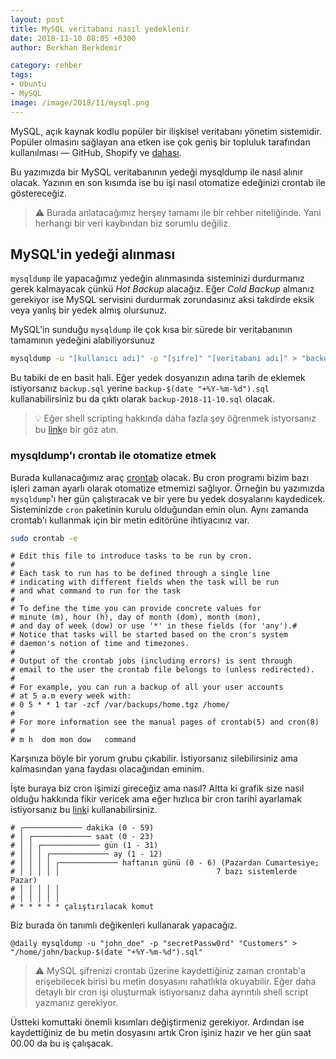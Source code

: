 ```yaml
---
layout: post
title: MySQL veritabani nasıl yedeklenir
date: 2018-11-10 08:05 +0300
author: Berkhan Berkdemir

category: rehber
tags:
- Ubuntu
- MySQL
image: /image/2018/11/mysql.png
---
```


MySQL, açık kaynak kodlu popüler bir ilişkisel veritabanı yönetim sistemidir.
Popüler olmasını sağlayan ana etken ise çok geniş bir topluluk tarafından
kullanılması &mdash; GitHub, Shopify ve [dahası](https://stackshare.io/mysql).

Bu yazımızda bir MySQL veritabanının yedeği mysqldump ile nasıl alınır olacak.
Yazının en son kısımda ise bu işi nasıl otomatize edeğinizi crontab ile
göstereceğiz.

> :warning: Burada anlatacağımız herşey tamamı ile bir rehber niteliğinde. Yani
> herhangi bir veri kaybından biz sorumlu değiliz.

## MySQL'in yedeği alınması

`mysqldump` ile yapacağımız yedeğin alınmasında sisteminizi durdurmanız gerek
kalmayacak çünkü *Hot Backup* alacağız. Eğer *Cold Backup* almanız gerekiyor
ise MySQL servisini durdurmak zorundasınız aksi takdirde eksik veya yanlış
bir yedek almış olursunuz.

MySQL'in sunduğu `mysqldump` ile çok kısa bir sürede bir veritabanının
tamamının yedeğini alabiliyorsunuz

```bash
mysqldump -u "[kullanıcı adı]" -p "[şifre]" "[veritabani adı]" > "backup.sql"
```

Bu tabiki de en basit hali. Eğer yedek dosyanızın adına tarih de eklemek
istiyorsanız `backup.sql` yerine `backup-$(date "+%Y-%m-%d").sql`
kullanabilirsiniz bu da çıktı olarak `backup-2018-11-10.sql` olacak.

> :bulb: Eğer shell scripting hakkında daha fazla şey öğrenmek istyorsanız bu
> [link](/2018/10/packt-den-bedava-linux-shell-scripting-kitab%C4%B1)e bir göz
> atın.

### mysqldump'ı crontab ile otomatize etmek

Burada kullanacağımız araç [crontab](http://man7.org/linux/man-pages/man5/crontab.5.html)
olacak. Bu cron programı bizim bazı işleri zaman ayarlı olarak otomatize
etmemizi sağlıyor. Örneğin bu yazımızda `mysqldump`'ı her gün çalıştıracak ve
bir yere bu yedek dosyalarını kaydedicek. Sisteminizde `cron` paketinin kurulu
olduğundan emin olun. Aynı zamanda crontab'ı kullanmak için bir metin editörüne
ihtiyacınız var.

```bash
sudo crontab -e
```

```
# Edit this file to introduce tasks to be run by cron.
#
# Each task to run has to be defined through a single line
# indicating with different fields when the task will be run
# and what command to run for the task
#
# To define the time you can provide concrete values for
# minute (m), hour (h), day of month (dom), month (mon),
# and day of week (dow) or use '*' in these fields (for 'any').#
# Notice that tasks will be started based on the cron's system
# daemon's notion of time and timezones.
#
# Output of the crontab jobs (including errors) is sent through
# email to the user the crontab file belongs to (unless redirected).
#
# For example, you can run a backup of all your user accounts
# at 5 a.m every week with:
# 0 5 * * 1 tar -zcf /var/backups/home.tgz /home/
#
# For more information see the manual pages of crontab(5) and cron(8)
#
# m h  dom mon dow   command
```

Karşınıza böyle bir yorum grubu çıkabilir. İstiyorsanız silebilirsiniz ama
kalmasından yana faydası olacağından eminim.

İşte buraya biz cron işimizi gireceğiz ama nasıl? Altta ki grafik size nasıl
olduğu hakkında fikir vericek ama eğer hızlıca bir cron tarihi ayarlamak
istiyorsanız bu [link](https://crontab.guru)i kullanabilirsiniz.


```
# ┌───────────── dakika (0 - 59)
# │ ┌───────────── saat (0 - 23)
# │ │ ┌───────────── gün (1 - 31)
# │ │ │ ┌───────────── ay (1 - 12)
# │ │ │ │ ┌───────────── haftanın günü (0 - 6) (Pazardan Cumartesiye;
# │ │ │ │ │                                   7 bazı sistemlerde Pazar)
# │ │ │ │ │
# │ │ │ │ │
# * * * * * çalıştırılacak komut
```

Biz burada ön tanımlı değikenleri kullanarak yapacağız.

```
@daily mysqldump -u "john_doe" -p "secretPassw0rd" "Customers" > "/home/john/backup-$(date "+%Y-%m-%d").sql"
```

> :warning: MySQL şifrenizi crontab üzerine kaydettiğiniz zaman crontab'a
> erişebilecek birisi bu metin dosyasını rahatlıkla okuyabilir. Eğer daha
> detaylı bir cron işi oluşturmak istiyorsanız daha ayrıntılı shell script
> yazmanız gerekiyor.

Üstteki komuttaki önemli kısımları değiştirmeniz gerekiyor. Ardından ise
kaydettiğiniz de bu metin dosyasını artık Cron işiniz hazır ve her gün saat
00.00 da bu iş çalışacak.
